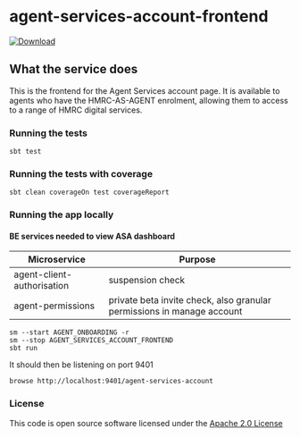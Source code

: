 # agent-services-account-frontend

[ ![Download](https://api.bintray.com/packages/hmrc/releases/agent-services-account-frontend/images/download.svg) ](https://bintray.com/hmrc/releases/agent-services-account-frontend/_latestVersion)
## What the service does

This is the frontend for the Agent Services account page. It is available to agents who have the HMRC-AS-AGENT enrolment, 
allowing them to access to a range of HMRC digital services.

### Running the tests

    sbt test

### Running the tests with coverage

    sbt clean coverageOn test coverageReport

### Running the app locally


#### BE services needed to view ASA dashboard

| **Microservice** | **Purpose**  | 
|------------------|--------------|
| agent-client-authorisation  | suspension check        | 
| agent-permissions  | private beta invite check, also granular permissions in manage account         | 

    sm --start AGENT_ONBOARDING -r
    sm --stop AGENT_SERVICES_ACCOUNT_FRONTEND
    sbt run

It should then be listening on port 9401

    browse http://localhost:9401/agent-services-account

### License

This code is open source software licensed under the [Apache 2.0 License]("http://www.apache.org/licenses/LICENSE-2.0.html")
 
